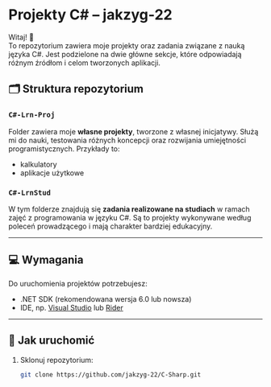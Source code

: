 # Projekty C# – jakzyg-22

Witaj! 👋  
To repozytorium zawiera moje projekty oraz zadania związane z nauką języka C#. Jest podzielone na dwie główne sekcje, które odpowiadają różnym źródłom i celom tworzonych aplikacji.

## 🗂 Struktura repozytorium

### `C#-Lrn-Proj`
Folder zawiera moje **własne projekty**, tworzone z własnej inicjatywy. Służą mi do nauki, testowania różnych koncepcji oraz rozwijania umiejętności programistycznych. Przykłady to:
- kalkulatory
- aplikacje użytkowe

### `C#-LrnStud`
W tym folderze znajdują się **zadania realizowane na studiach** w ramach zajęć z programowania w języku C#. Są to projekty wykonywane według poleceń prowadzącego i mają charakter bardziej edukacyjny.

---

## 💻 Wymagania

Do uruchomienia projektów potrzebujesz:
- .NET SDK (rekomendowana wersja 6.0 lub nowsza)
- IDE, np. [Visual Studio](https://visualstudio.microsoft.com/) lub [Rider](https://www.jetbrains.com/rider/)

---

## 🚀 Jak uruchomić

1. Sklonuj repozytorium:
   ```bash
   git clone https://github.com/jakzyg-22/C-Sharp.git
